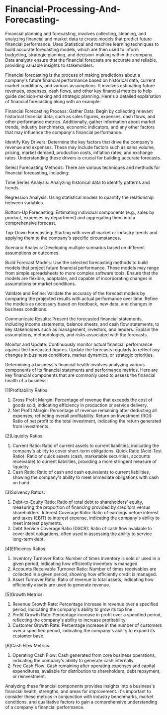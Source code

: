 # Financial-Processing-And-Forecasting-
 Financial planning and forecasting, involves collecting, cleaning, and analyzing financial and market data to create models that predict future financial performance. Uses Statistical and machine learning techniques to build accurate forecasting models, which are then used to inform budgeting, strategic planning, and decision-making within the company.  Data analysts ensure that the financial forecasts are accurate and reliable, providing valuable insights to stakeholders.

Financial forecasting is the process of making predictions about a company's future financial performance based on historical data, current market conditions, and various assumptions. It involves estimating future revenues, expenses, cash flows, and other key financial metrics to help guide decision-making and strategic planning. Here's a detailed explanation of financial forecasting along with an example:

Financial Forecasting Process:
Gather Data: Begin by collecting relevant historical financial data, such as sales figures, expenses, cash flows, and other performance metrics. Additionally, gather information about market trends, industry benchmarks, economic indicators, and any other factors that may influence the company's financial performance.

Identify Key Drivers: Determine the key factors that drive the company's revenue and expenses. These may include factors such as sales volume, pricing, market demand, production costs, inflation rates, and exchange rates. Understanding these drivers is crucial for building accurate forecasts.

Select Forecasting Methods: There are various techniques and methods for financial forecasting, including:

Time Series Analysis: Analyzing historical data to identify patterns and trends.

Regression Analysis: Using statistical models to quantify the relationship between variables.

Bottom-Up Forecasting: Estimating individual components (e.g., sales by product, expenses by department) and aggregating them into a comprehensive forecast.

Top-Down Forecasting: Starting with overall market or industry trends and applying them to the company's specific circumstances.

Scenario Analysis: Developing multiple scenarios based on different assumptions or outcomes.

Build Forecast Models: Use the selected forecasting methods to build models that project future financial performance. These models may range from simple spreadsheets to more complex software tools. Ensure that the models are flexible, adaptable, and capable of incorporating changes in assumptions or market conditions.

Validate and Refine: Validate the accuracy of the forecast models by comparing the projected results with actual performance over time. Refine the models as necessary based on feedback, new data, and changes in business conditions.

Communicate Results: Present the forecasted financial statements, including income statements, balance sheets, and cash flow statements, to key stakeholders such as management, investors, and lenders. Explain the assumptions, methodologies, and risks associated with the forecasts.

Monitor and Update: Continuously monitor actual financial performance against the forecasted figures. Update the forecasts regularly to reflect any changes in business conditions, market dynamics, or strategic priorities.

Determining a business's financial health involves analyzing various components of its financial statements and performance metrics. Here are key financial components that are commonly used to assess the financial health of a business:

[1]Profitability Ratios:
1. Gross Profit Margin: Percentage of revenue that exceeds the cost of goods sold, indicating efficiency in production or service delivery.
2. Net Profit Margin: Percentage of revenue remaining after deducting all expenses, reflecting overall profitability.
Return on Investment (ROI): Ratio of net profit to the total investment, indicating the return generated from investments.

[2]Liquidity Ratios:
1. Current Ratio: Ratio of current assets to current liabilities, indicating the company's ability to cover short-term obligations.
Quick Ratio (Acid-Test Ratio): Ratio of quick assets (cash, marketable securities, accounts receivable) to current liabilities, providing a more stringent measure of liquidity.
2. Cash Ratio: Ratio of cash and cash equivalents to current liabilities, showing the company's ability to meet immediate obligations with cash on hand.

[3]Solvency Ratios:
1. Debt-to-Equity Ratio: Ratio of total debt to shareholders' equity, measuring the proportion of financing provided by creditors versus shareholders.
Interest Coverage Ratio: Ratio of earnings before interest and taxes (EBIT) to interest expense, indicating the company's ability to meet interest payments.
2. Debt Service Coverage Ratio (DSCR): Ratio of cash flow available to cover debt obligations, often used in assessing the ability to service long-term debt.

[4]Efficiency Ratios:
1. Inventory Turnover Ratio: Number of times inventory is sold or used in a given period, indicating how efficiently inventory is managed.
2. Accounts Receivable Turnover Ratio: Number of times receivables are collected in a given period, showing how efficiently credit is managed.
3. Asset Turnover Ratio: Ratio of revenue to total assets, indicating how efficiently assets are used to generate revenue.

[5]Growth Metrics:
1. Revenue Growth Rate: Percentage increase in revenue over a specified period, indicating the company's ability to grow its top line.
2. Profit Growth Rate: Percentage increase in profit over a specified period, reflecting the company's ability to increase profitability.
3. Customer Growth Rate: Percentage increase in the number of customers over a specified period, indicating the company's ability to expand its customer base.

[6]Cash Flow Metrics:
1. Operating Cash Flow: Cash generated from core business operations, indicating the company's ability to generate cash internally.
2. Free Cash Flow: Cash remaining after operating expenses and capital expenditures, available for distribution to shareholders, debt repayment, or reinvestment.

Analyzing these financial components provides insights into a business's financial health, strengths, and areas for improvement. It's important to consider these metrics in conjunction with industry benchmarks, market conditions, and qualitative factors to gain a comprehensive understanding of a company's financial performance.

